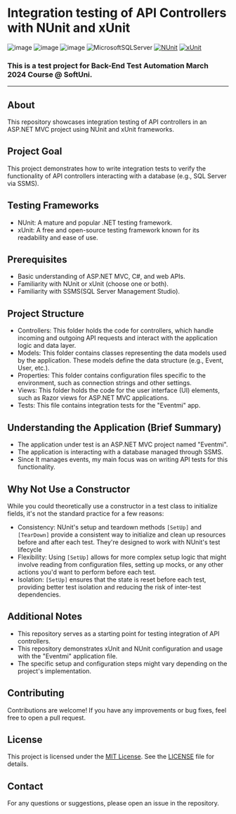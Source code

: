 # Integration testing of API Controllers with NUnit and xUnit
![image](https://img.shields.io/badge/C%23-239120?style=for-the-badge&logo=csharp&logoColor=white)
![image](https://img.shields.io/badge/.NET-512BD4?style=for-the-badge&logo=dotnet&logoColor=white)
![image](https://img.shields.io/badge/Visual_Studio-5C2D91?style=for-the-badge&logo=visual%20studio&logoColor=white)
![MicrosoftSQLServer](https://img.shields.io/badge/Microsoft%20SQL%20Server-CC2927?style=for-the-badge&logo=microsoft%20sql%20server&logoColor=white)
[![NUnit](https://img.shields.io/badge/tested%20with-NUnit-22B2B0.svg)](https://nunit.org/)
[![xUnit](https://img.shields.io/badge/tested%20with-xUnit-5E1F87.svg)](https://xunit.net/)

### This is a test project for **Back-End Test Automation** March 2024 Course @ SoftUni.
---
## About
This repository showcases integration testing of API controllers in an ASP.NET MVC project using NUnit and xUnit frameworks.

## Project Goal

This project demonstrates how to write integration tests to verify the functionality of API controllers interacting with a database (e.g., SQL Server via SSMS).

## Testing Frameworks

- NUnit: A mature and popular .NET testing framework.
- xUnit: A free and open-source testing framework known for its readability and ease of use.
  
## Prerequisites
- Basic understanding of ASP.NET MVC, C#, and web APIs.
- Familiarity with NUnit or xUnit (choose one or both).
- Familiarity with SSMS(SQL Server Management Studio).
  
## Project Structure
- Controllers: This folder holds the code for controllers, which handle incoming and outgoing API requests and interact with the application logic and data layer.
- Models: This folder contains classes representing the data models used by the application. These models define the data structure (e.g., Event, User, etc.).
- Properties: This folder contains configuration files specific to the environment, such as connection strings and other settings.
- Views: This folder holds the code for the user interface (UI) elements, such as Razor views for ASP.NET MVC applications.
- Tests: This file contains integration tests for the "Eventmi" app.
  
## Understanding the Application (Brief Summary)
- The application under test is an ASP.NET MVC project named "Eventmi".
- The application is interacting with a database managed through SSMS.
- Since It manages events, my main focus was on writing API tests for this functionality.

## Why Not Use a Constructor
While you could theoretically use a constructor in a test class to initialize fields, it's not the standard practice for a few reasons:
- Consistency: NUnit's setup and teardown methods `[SetUp]` and `[TearDown]` provide a consistent way to initialize and clean up resources before and after each test. They're designed to work with NUnit's test lifecycle
- Flexibility: Using `[SetUp]` allows for more complex setup logic that might involve reading from configuration files, setting up mocks, or any other actions you'd want to perform before each test.
- Isolation: `[SetUp]` ensures that the state is reset before each test, providing better test isolation and reducing the risk of inter-test dependencies.
  
## Additional Notes
- This repository serves as a starting point for testing integration of API controllers.
- This repository demonstrates xUnit and NUnit configuration and usage with the "Eventmi" application file.
- The specific setup and configuration steps might vary depending on the project's implementation.

## Contributing
Contributions are welcome! If you have any improvements or bug fixes, feel free to open a pull request.

## License
This project is licensed under the [MIT License](LICENSE). See the [LICENSE](LICENSE) file for details.

## Contact
For any questions or suggestions, please open an issue in the repository.
